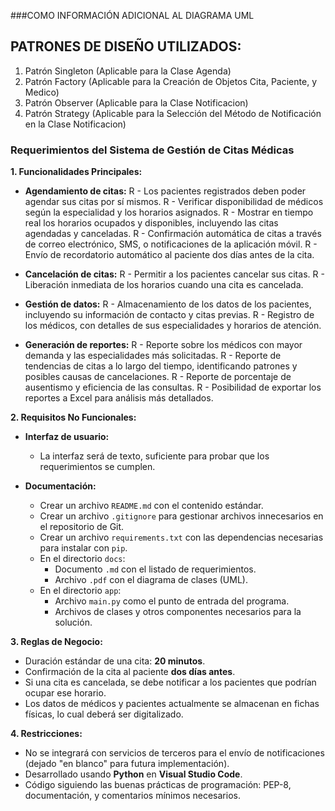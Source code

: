 ###COMO INFORMACIÓN ADICIONAL AL DIAGRAMA UML
## PATRONES DE DISEÑO UTILIZADOS:

1. Patrón Singleton (Aplicable para la Clase Agenda)
2. Patrón Factory (Aplicable para la Creación de Objetos Cita, Paciente, y Medico)
3. Patrón Observer (Aplicable para la Clase Notificacion)
4. Patrón Strategy (Aplicable para la Selección del Método de Notificación en la Clase Notificacion)


### Requerimientos del Sistema de Gestión de Citas Médicas

**1. Funcionalidades Principales:**
   - **Agendamiento de citas:**
     R - Los pacientes registrados deben poder agendar sus citas por sí mismos.
     R - Verificar disponibilidad de médicos según la especialidad y los horarios asignados.
     R - Mostrar en tiempo real los horarios ocupados y disponibles, incluyendo las citas agendadas y canceladas.
     R - Confirmación automática de citas a través de correo electrónico, SMS, o notificaciones de la aplicación móvil.
     R - Envío de recordatorio automático al paciente dos días antes de la cita.

   - **Cancelación de citas:**
     R - Permitir a los pacientes cancelar sus citas.
     R - Liberación inmediata de los horarios cuando una cita es cancelada.

   - **Gestión de datos:**
     R - Almacenamiento de los datos de los pacientes, incluyendo su información de contacto y citas previas.
     R - Registro de los médicos, con detalles de sus especialidades y horarios de atención.

   - **Generación de reportes:**
     R - Reporte sobre los médicos con mayor demanda y las especialidades más solicitadas.
     R - Reporte de tendencias de citas a lo largo del tiempo, identificando patrones y posibles causas de cancelaciones.
     R - Reporte de porcentaje de ausentismo y eficiencia de las consultas.
     R - Posibilidad de exportar los reportes a Excel para análisis más detallados.

**2. Requisitos No Funcionales:**
   - **Interfaz de usuario:**
     - La interfaz será de texto, suficiente para probar que los requerimientos se cumplen.
   
   - **Documentación:**
     - Crear un archivo `README.md` con el contenido estándar.
     - Crear un archivo `.gitignore` para gestionar archivos innecesarios en el repositorio de Git.
     - Crear un archivo `requirements.txt` con las dependencias necesarias para instalar con `pip`.
     - En el directorio `docs`:
       - Documento `.md` con el listado de requerimientos.
       - Archivo `.pdf` con el diagrama de clases (UML).
     - En el directorio `app`:
       - Archivo `main.py` como el punto de entrada del programa.
       - Archivos de clases y otros componentes necesarios para la solución.

**3. Reglas de Negocio:**
   - Duración estándar de una cita: **20 minutos**.
   - Confirmación de la cita al paciente **dos días antes**.
   - Si una cita es cancelada, se debe notificar a los pacientes que podrían ocupar ese horario.
   - Los datos de médicos y pacientes actualmente se almacenan en fichas físicas, lo cual deberá ser digitalizado.

**4. Restricciones:**
   - No se integrará con servicios de terceros para el envío de notificaciones (dejado "en blanco" para futura implementación).
   - Desarrollado usando **Python** en **Visual Studio Code**.
   - Código siguiendo las buenas prácticas de programación: PEP-8, documentación, y comentarios mínimos necesarios.
